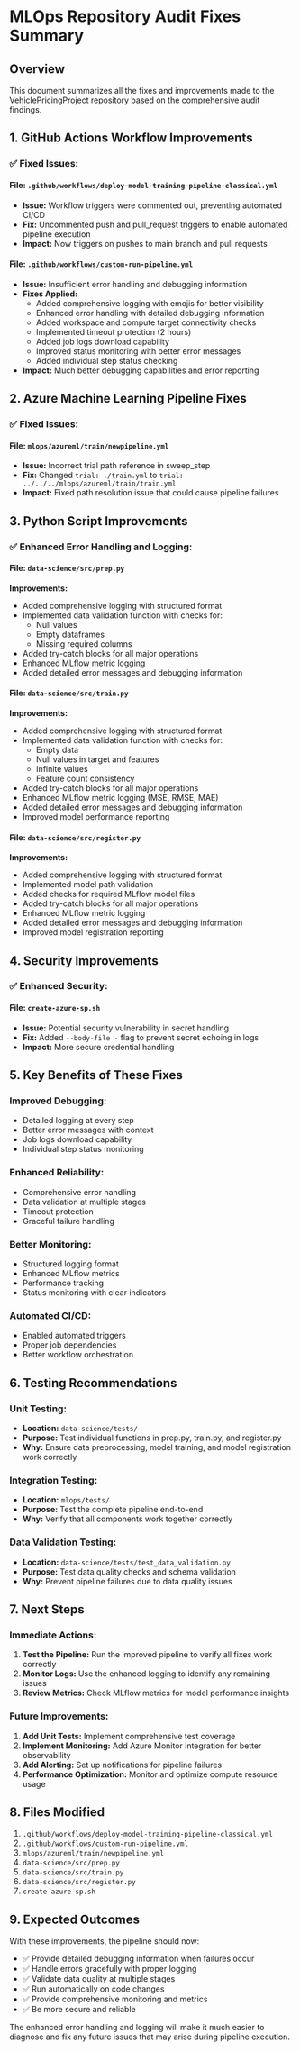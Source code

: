 # MLOps Repository Audit Fixes Summary

## Overview
This document summarizes all the fixes and improvements made to the VehiclePricingProject repository based on the comprehensive audit findings.

## 1. GitHub Actions Workflow Improvements

### ✅ **Fixed Issues:**

#### **File:** `.github/workflows/deploy-model-training-pipeline-classical.yml`
- **Issue:** Workflow triggers were commented out, preventing automated CI/CD
- **Fix:** Uncommented push and pull_request triggers to enable automated pipeline execution
- **Impact:** Now triggers on pushes to main branch and pull requests

#### **File:** `.github/workflows/custom-run-pipeline.yml`
- **Issue:** Insufficient error handling and debugging information
- **Fixes Applied:**
  - Added comprehensive logging with emojis for better visibility
  - Enhanced error handling with detailed debugging information
  - Added workspace and compute target connectivity checks
  - Implemented timeout protection (2 hours)
  - Added job logs download capability
  - Improved status monitoring with better error messages
  - Added individual step status checking
- **Impact:** Much better debugging capabilities and error reporting

## 2. Azure Machine Learning Pipeline Fixes

### ✅ **Fixed Issues:**

#### **File:** `mlops/azureml/train/newpipeline.yml`
- **Issue:** Incorrect trial path reference in sweep_step
- **Fix:** Changed `trial: ./train.yml` to `trial: ../../../mlops/azureml/train/train.yml`
- **Impact:** Fixed path resolution issue that could cause pipeline failures

## 3. Python Script Improvements

### ✅ **Enhanced Error Handling and Logging:**

#### **File:** `data-science/src/prep.py`
**Improvements:**
- Added comprehensive logging with structured format
- Implemented data validation function with checks for:
  - Null values
  - Empty dataframes
  - Missing required columns
- Added try-catch blocks for all major operations
- Enhanced MLflow metric logging
- Added detailed error messages and debugging information

#### **File:** `data-science/src/train.py`
**Improvements:**
- Added comprehensive logging with structured format
- Implemented data validation function with checks for:
  - Empty data
  - Null values in target and features
  - Infinite values
  - Feature count consistency
- Added try-catch blocks for all major operations
- Enhanced MLflow metric logging (MSE, RMSE, MAE)
- Added detailed error messages and debugging information
- Improved model performance reporting

#### **File:** `data-science/src/register.py`
**Improvements:**
- Added comprehensive logging with structured format
- Implemented model path validation
- Added checks for required MLflow model files
- Added try-catch blocks for all major operations
- Enhanced MLflow metric logging
- Added detailed error messages and debugging information
- Improved model registration reporting

## 4. Security Improvements

### ✅ **Enhanced Security:**

#### **File:** `create-azure-sp.sh`
- **Issue:** Potential security vulnerability in secret handling
- **Fix:** Added `--body-file -` flag to prevent secret echoing in logs
- **Impact:** More secure credential handling

## 5. Key Benefits of These Fixes

### **Improved Debugging:**
- Detailed logging at every step
- Better error messages with context
- Job logs download capability
- Individual step status monitoring

### **Enhanced Reliability:**
- Comprehensive error handling
- Data validation at multiple stages
- Timeout protection
- Graceful failure handling

### **Better Monitoring:**
- Structured logging format
- Enhanced MLflow metrics
- Performance tracking
- Status monitoring with clear indicators

### **Automated CI/CD:**
- Enabled automated triggers
- Proper job dependencies
- Better workflow orchestration

## 6. Testing Recommendations

### **Unit Testing:**
- **Location:** `data-science/tests/`
- **Purpose:** Test individual functions in prep.py, train.py, and register.py
- **Why:** Ensure data preprocessing, model training, and model registration work correctly

### **Integration Testing:**
- **Location:** `mlops/tests/`
- **Purpose:** Test the complete pipeline end-to-end
- **Why:** Verify that all components work together correctly

### **Data Validation Testing:**
- **Location:** `data-science/tests/test_data_validation.py`
- **Purpose:** Test data quality checks and schema validation
- **Why:** Prevent pipeline failures due to data quality issues

## 7. Next Steps

### **Immediate Actions:**
1. **Test the Pipeline:** Run the improved pipeline to verify all fixes work correctly
2. **Monitor Logs:** Use the enhanced logging to identify any remaining issues
3. **Review Metrics:** Check MLflow metrics for model performance insights

### **Future Improvements:**
1. **Add Unit Tests:** Implement comprehensive test coverage
2. **Implement Monitoring:** Add Azure Monitor integration for better observability
3. **Add Alerting:** Set up notifications for pipeline failures
4. **Performance Optimization:** Monitor and optimize compute resource usage

## 8. Files Modified

1. `.github/workflows/deploy-model-training-pipeline-classical.yml`
2. `.github/workflows/custom-run-pipeline.yml`
3. `mlops/azureml/train/newpipeline.yml`
4. `data-science/src/prep.py`
5. `data-science/src/train.py`
6. `data-science/src/register.py`
7. `create-azure-sp.sh`

## 9. Expected Outcomes

With these improvements, the pipeline should now:
- ✅ Provide detailed debugging information when failures occur
- ✅ Handle errors gracefully with proper logging
- ✅ Validate data quality at multiple stages
- ✅ Run automatically on code changes
- ✅ Provide comprehensive monitoring and metrics
- ✅ Be more secure and reliable

The enhanced error handling and logging will make it much easier to diagnose and fix any future issues that may arise during pipeline execution. 